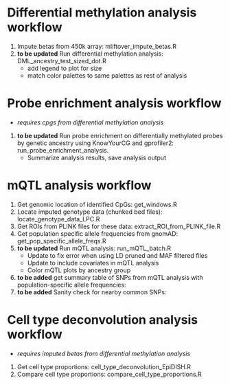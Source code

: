 # Differential methylation analysis workflow
1) Impute betas from 450k array: mliftover_impute_betas.R
1) **to be updated** Run differential methylation analysis: DML_ancestry_test_sized_dot.R
     - add legend to plot for size
     - match color palettes to same palettes as rest of analysis

# Probe enrichment analysis workflow
 - *requires cpgs from differential methylation analysis*
1) **to be updated** Run probe enrichment on differentially methylated probes by genetic ancestry using KnowYourCG and gprofiler2: run_probe_enrichment_analysis.
     - Summarize analysis results, save analysis output

# mQTL analysis workflow
1) Get genomic location of identified CpGs: get_windows.R
2) Locate imputed genotype data (chunked bed files): locate_genotype_data_LPC.R
3) Get ROIs from PLINK files for these data: extract_ROI_from_PLINK_file.R
4) Get population specific allele frequencies from gnomAD: get_pop_specific_allele_freqs.R
5) **to be updated** Run mQTL analysis: run_mQTL_batch.R
     - Update to fix error when using LD pruned and MAF filtered files
     - Update to include covariates in mQTL analysis
     - Color mQTL plots by ancestry group
6) **to be added** get summary table of SNPs from mQTL analysis with population-specific allele frequencies: 
7) **to be added** Sanity check for nearby common SNPs: 

# Cell type deconvolution analysis workflow
- *requires imputed betas from differential methylation analysis*
1) Get cell type proportions: cell_type_deconvolution_EpiDISH.R
2) Compare cell type proportions: compare_cell_type_proportions.R
